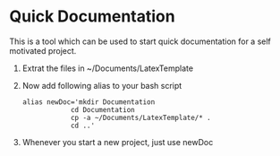 # Quick Documentation
This is a tool which can be used to start quick documentation for a self motivated project.
1. Extrat the files in ~/Documents/LatexTemplate
2. Now add following alias to your bash script
    ```
    alias newDoc='mkdir Documentation 
                cd Documentation 
                cp -a ~/Documents/LatexTemplate/* . 
                cd ..'
    ```

3. Whenever you start a new project, just use newDoc
